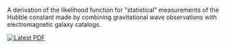 A derivation of the likelihood function for "statistical" measurements of the
Hubble constant made by combining gravitational wave observations with
electromagnetic galaxy catalogs.

[![Latest PDF](https://img.shields.io/badge/PDF-latest-orange.svg?style=flat)](https://github.com/farr/H0StatisticalLikelihood/blob/master-pdf/h0stat.pdf)
